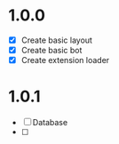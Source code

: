# 1.0.0
- [x] Create basic layout
- [x] Create basic bot
- [x] Create extension loader
# 1.0.1
- [ ] Database
- [ ] 